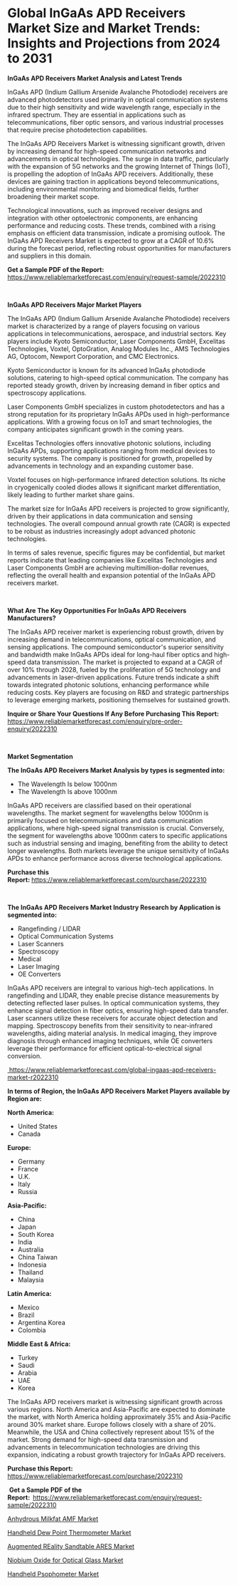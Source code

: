 <p><h1>Global InGaAs APD Receivers Market Size and Market Trends: Insights and Projections from 2024 to 2031</h1></p><p><strong>InGaAs APD Receivers Market Analysis and Latest Trends</strong></p>
<p><p>InGaAs APD (Indium Gallium Arsenide Avalanche Photodiode) receivers are advanced photodetectors used primarily in optical communication systems due to their high sensitivity and wide wavelength range, especially in the infrared spectrum. They are essential in applications such as telecommunications, fiber optic sensors, and various industrial processes that require precise photodetection capabilities.</p><p>The InGaAs APD Receivers Market is witnessing significant growth, driven by increasing demand for high-speed communication networks and advancements in optical technologies. The surge in data traffic, particularly with the expansion of 5G networks and the growing Internet of Things (IoT), is propelling the adoption of InGaAs APD receivers. Additionally, these devices are gaining traction in applications beyond telecommunications, including environmental monitoring and biomedical fields, further broadening their market scope.</p><p>Technological innovations, such as improved receiver designs and integration with other optoelectronic components, are enhancing performance and reducing costs. These trends, combined with a rising emphasis on efficient data transmission, indicate a promising outlook. The InGaAs APD Receivers Market is expected to grow at a CAGR of 10.6% during the forecast period, reflecting robust opportunities for manufacturers and suppliers in this domain.</p></p>
<p><strong>Get a Sample PDF of the Report:&nbsp;</strong> <a href="https://www.reliablemarketforecast.com/enquiry/request-sample/2022310?utm_campaign=1082&utm_medium=2&utm_source=Github&utm_content=ia&utm_term=28102024&utm_id=ingaas-apd-receivers">https://www.reliablemarketforecast.com/enquiry/request-sample/2022310</a></p>
<p>&nbsp;</p>
<p><strong>InGaAs APD Receivers Major Market Players</strong></p>
<p><p>The InGaAs APD (Indium Gallium Arsenide Avalanche Photodiode) receivers market is characterized by a range of players focusing on various applications in telecommunications, aerospace, and industrial sectors. Key players include Kyoto Semiconductor, Laser Components GmbH, Excelitas Technologies, Voxtel, OptoGration, Analog Modules Inc., AMS Technologies AG, Optocom, Newport Corporation, and CMC Electronics.</p><p>Kyoto Semiconductor is known for its advanced InGaAs photodiode solutions, catering to high-speed optical communication. The company has reported steady growth, driven by increasing demand in fiber optics and spectroscopy applications. </p><p>Laser Components GmbH specializes in custom photodetectors and has a strong reputation for its proprietary InGaAs APDs used in high-performance applications. With a growing focus on IoT and smart technologies, the company anticipates significant growth in the coming years.</p><p>Excelitas Technologies offers innovative photonic solutions, including InGaAs APDs, supporting applications ranging from medical devices to security systems. The company is positioned for growth, propelled by advancements in technology and an expanding customer base.</p><p>Voxtel focuses on high-performance infrared detection solutions. Its niche in cryogenically cooled diodes allows it significant market differentiation, likely leading to further market share gains.</p><p>The market size for InGaAs APD receivers is projected to grow significantly, driven by their applications in data communication and sensing technologies. The overall compound annual growth rate (CAGR) is expected to be robust as industries increasingly adopt advanced photonic technologies.</p><p>In terms of sales revenue, specific figures may be confidential, but market reports indicate that leading companies like Excelitas Technologies and Laser Components GmbH are achieving multimillion-dollar revenues, reflecting the overall health and expansion potential of the InGaAs APD receivers market.</p></p>
<p>&nbsp;</p>
<p><strong>What Are The Key Opportunities For InGaAs APD Receivers Manufacturers?</strong></p>
<p><p>The InGaAs APD receiver market is experiencing robust growth, driven by increasing demand in telecommunications, optical communication, and sensing applications. The compound semiconductor's superior sensitivity and bandwidth make InGaAs APDs ideal for long-haul fiber optics and high-speed data transmission. The market is projected to expand at a CAGR of over 10% through 2028, fueled by the proliferation of 5G technology and advancements in laser-driven applications. Future trends indicate a shift towards integrated photonic solutions, enhancing performance while reducing costs. Key players are focusing on R&D and strategic partnerships to leverage emerging markets, positioning themselves for sustained growth.</p></p>
<p><strong>Inquire or Share Your Questions If Any Before Purchasing This Report:</strong> <a href="https://www.reliablemarketforecast.com/enquiry/pre-order-enquiry/2022310?utm_campaign=1082&utm_medium=2&utm_source=Github&utm_content=ia&utm_term=28102024&utm_id=ingaas-apd-receivers">https://www.reliablemarketforecast.com/enquiry/pre-order-enquiry/2022310</a></p>
<p>&nbsp;</p>
<p><strong>Market Segmentation</strong></p>
<p><strong>The InGaAs APD Receivers Market Analysis by types is segmented into:</strong></p>
<p><ul><li>The Wavelength Is below 1000nm</li><li>The Wavelength Is above 1000nm</li></ul></p>
<p><p>InGaAs APD receivers are classified based on their operational wavelengths. The market segment for wavelengths below 1000nm is primarily focused on telecommunications and data communication applications, where high-speed signal transmission is crucial. Conversely, the segment for wavelengths above 1000nm caters to specific applications such as industrial sensing and imaging, benefiting from the ability to detect longer wavelengths. Both markets leverage the unique sensitivity of InGaAs APDs to enhance performance across diverse technological applications.</p></p>
<p><strong>Purchase this Report:&nbsp;</strong><a href="https://www.reliablemarketforecast.com/purchase/2022310?utm_campaign=1082&utm_medium=2&utm_source=Github&utm_content=ia&utm_term=28102024&utm_id=ingaas-apd-receivers">https://www.reliablemarketforecast.com/purchase/2022310</a></p>
<p>&nbsp;</p>
<p><strong>The InGaAs APD Receivers Market Industry Research by Application is segmented into:</strong></p>
<p><ul><li>Rangefinding / LIDAR</li><li>Optical Communication Systems</li><li>Laser Scanners</li><li>Spectroscopy</li><li>Medical</li><li>Laser Imaging</li><li>OE Converters</li></ul></p>
<p><p>InGaAs APD receivers are integral to various high-tech applications. In rangefinding and LIDAR, they enable precise distance measurements by detecting reflected laser pulses. In optical communication systems, they enhance signal detection in fiber optics, ensuring high-speed data transfer. Laser scanners utilize these receivers for accurate object detection and mapping. Spectroscopy benefits from their sensitivity to near-infrared wavelengths, aiding material analysis. In medical imaging, they improve diagnosis through enhanced imaging techniques, while OE converters leverage their performance for efficient optical-to-electrical signal conversion.</p></p>
<p><a href="https://www.reliablemarketforecast.com/global-ingaas-apd-receivers-market-r2022310?utm_campaign=1082&utm_medium=2&utm_source=Github&utm_content=ia&utm_term=28102024&utm_id=ingaas-apd-receivers">&nbsp;https://www.reliablemarketforecast.com/global-ingaas-apd-receivers-market-r2022310</a></p>
<p><strong>In terms of Region, the InGaAs APD Receivers Market Players available by Region are:</strong></p>
<p>
    <p> <strong> North America: </strong>
        <ul>
            <li>United States</li>
            <li>Canada</li>
        </ul>
        </p> 
    <p> <strong> Europe: </strong>
        <ul>
            <li>Germany</li>
            <li>France</li>
            <li>U.K.</li>
            <li>Italy</li>
            <li>Russia</li>
        </ul>
        </p> 
    <p> <strong> Asia-Pacific: </strong>
        <ul>
            <li>China</li>
            <li>Japan</li>
            <li>South Korea</li>
            <li>India</li>
            <li>Australia</li>
            <li>China Taiwan</li>
            <li>Indonesia</li>
            <li>Thailand</li>
            <li>Malaysia</li>
        </ul>
        </p> 
    <p> <strong> Latin America: </strong>
        <ul>
            <li>Mexico</li>
            <li>Brazil</li>
            <li>Argentina Korea</li>
            <li>Colombia</li>
        </ul>
        </p> 
    <p> <strong> Middle East & Africa: </strong>
        <ul>
            <li>Turkey</li>
            <li>Saudi</li>
            <li>Arabia</li>
            <li>UAE</li>
            <li>Korea</li>
        </ul>
    </p>
    </p>
<p><p>The InGaAs APD receivers market is witnessing significant growth across various regions. North America and Asia-Pacific are expected to dominate the market, with North America holding approximately 35% and Asia-Pacific around 30% market share. Europe follows closely with a share of 20%. Meanwhile, the USA and China collectively represent about 15% of the market. Strong demand for high-speed data transmission and advancements in telecommunication technologies are driving this expansion, indicating a robust growth trajectory for InGaAs APD receivers.</p></p>
<p><strong>Purchase this Report: </strong><a href="https://www.reliablemarketforecast.com/purchase/2022310?utm_campaign=1082&utm_medium=2&utm_source=Github&utm_content=ia&utm_term=28102024&utm_id=ingaas-apd-receivers">https://www.reliablemarketforecast.com/purchase/2022310</a></p>
<p>&nbsp;<strong>Get a Sample PDF of the Report:&nbsp;&nbsp;</strong><a href="https://www.reliablemarketforecast.com/enquiry/request-sample/2022310?utm_campaign=1082&utm_medium=2&utm_source=Github&utm_content=ia&utm_term=28102024&utm_id=ingaas-apd-receivers">https://www.reliablemarketforecast.com/enquiry/request-sample/2022310</a></p>
<p><strong></strong></p>
<p><p><a href="https://github.com/cleora2ime/Market-Research-Report-List-1/blob/main/anhydrous-milkfat-amf-market.md?utm_campaign=1082&utm_medium=2&utm_source=Github&utm_content=ia&utm_term=28102024&utm_id=ingaas-apd-receivers">Anhydrous Milkfat AMF Market</a></p><p><a href="https://issuu.com/reportprime-2/docs/handheld-dew-point-thermometer-mark_c30613181b4582?utm_campaign=1082&utm_medium=2&utm_source=Github&utm_content=ia&utm_term=28102024&utm_id=ingaas-apd-receivers">Handheld Dew Point Thermometer Market</a></p><p><a href="https://github.com/marcouhbmammoc/Market-Research-Report-List-1/blob/main/augmented-reality-sandtable-ares-market.md?utm_campaign=1082&utm_medium=2&utm_source=Github&utm_content=ia&utm_term=28102024&utm_id=ingaas-apd-receivers">Augmented REality Sandtable ARES Market</a></p><p><a href="https://www.linkedin.com/pulse/insights-niobium-oxide-optical-glass-market-size-which-expanding-50bvf?utm_campaign=1082&utm_medium=2&utm_source=Github&utm_content=ia&utm_term=28102024&utm_id=ingaas-apd-receivers">Niobium Oxide for Optical Glass Market</a></p><p><a href="https://issuu.com/reportprime-2/docs/handheld-psophometer-market-size-20_067622d4db2ce8?utm_campaign=1082&utm_medium=2&utm_source=Github&utm_content=ia&utm_term=28102024&utm_id=ingaas-apd-receivers">Handheld Psophometer Market</a></p></p>